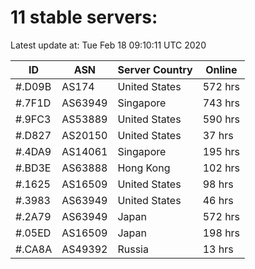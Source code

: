 # 11 stable servers:

Latest update at: Tue Feb 18 09:10:11 UTC 2020

| ID | ASN | Server Country | Online |
| -- | --- | -------------- | ------ |
| #.D09B | AS174 | United States | 572 hrs |
| #.7F1D | AS63949 | Singapore | 743 hrs |
| #.9FC3 | AS53889 | United States | 590 hrs |
| #.D827 | AS20150 | United States | 37 hrs |
| #.4DA9 | AS14061 | Singapore | 195 hrs |
| #.BD3E | AS63888 | Hong Kong | 102 hrs |
| #.1625 | AS16509 | United States | 98 hrs |
| #.3983 | AS63949 | United States | 46 hrs |
| #.2A79 | AS63949 | Japan | 572 hrs |
| #.05ED | AS16509 | Japan | 198 hrs |
| #.CA8A | AS49392 | Russia | 13 hrs |

